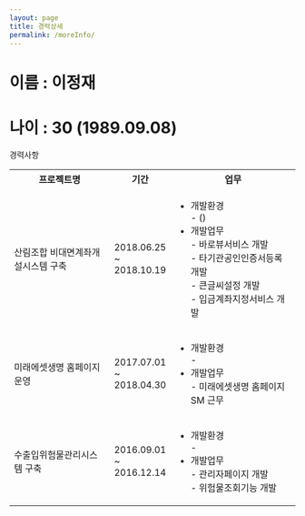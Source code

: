 ```yaml
---
layout: page
title: 경력상세
permalink: /moreInfo/
---
```


<h1>이름 : 이정재</h1>
<h1>나이 : 30 (1989.09.08)</h1>

<div class="table-experience">
   <div class="table-header">경력사항</div>
       <table>
           <tr>
             <th width="35%">프로젝트명</th>
             <th width="15%">기간</th>
             <th width="auto">업무</th>
           </tr>
           <!-- 산림조합 비대면계좌개설시스템 구축 -->
           <tr>
             <td>산림조합 비대면계좌개설시스템 구축</td>
             <td>2018.06.25 ~ 2018.10.19</td>
             <td>
               <ul>
                  <li>개발환경</li>
                     <div class="list">
                        - ()
                     </div>
                  <li>개발업무</li>
                     <div class="list">
                        - 바로뷰서비스 개발<br>
                        - 타기관공인인증서등록 개발<br>
                        - 큰글씨설정 개발<br>
                        - 입금계좌지정서비스 개발
                     </div>
               </ul>
             </td>
           </tr>
           <!-- 미래에셋생명 홈페이지 운영 -->
           <tr>
             <td>미래에셋생명 홈페이지 운영</td>
             <td>2017.07.01 ~ 2018.04.30</td>
             <td>
               <ul>
                  <li>개발환경</li>
                     <div class="list">
                        - 
                     </div>
                  <li>개발업무</li>
                     <div class="list">
                        - 미래에셋생명 홈페이지 SM 근무
                     </div>
               </ul>
             </td>
           </tr>
           <!-- 수출입위험물관리시스템 구축 -->
           <tr>
             <td>수출입위험물관리시스템 구축</td>
             <td>2016.09.01 ~ 2016.12.14</td>
             <td>
               <ul>
                  <li>개발환경</li>
                     <div class="list">
                        - 
                     </div>
                  <li>개발업무</li>
                     <div class="list">
                         - 관리자페이지 개발<br>
                         - 위험물조회기능 개발
                     </div>
               </ul>
             </td>
           </tr> 
           <!-- 스마트긴급구조통제단시스템구축 2016.07.04 ~ 2016.08.31 skip -->
       </table>
</div>
